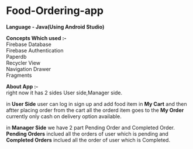 # Food-Ordering-app
__Language - Java(Using Android Studio)__
<br>

__Concepts Which used :-__
<br/>Firebase Database
<br/>Firebase Authentication
<br/>Paperdb
<br/>Recycler View
<br/>Navigation Drawer
<br/>Fragments
<br/>

__About App :-__<br>
right now it has 2 sides User side,Manager side.<br/>

in __User Side__ user can log in sign up and add food item in __My Cart__ and then aftter placing order from the cart all the orderd item goes to the __My Order__ currently only cash on delivery option available.<br/>

in __Manager Side__ we have 2 part Pending Order and Completed Order. __Pending Orders__ inclued all the orders of user which is pending and __Completed Orders__ inclued all the order of user which is Completed.



